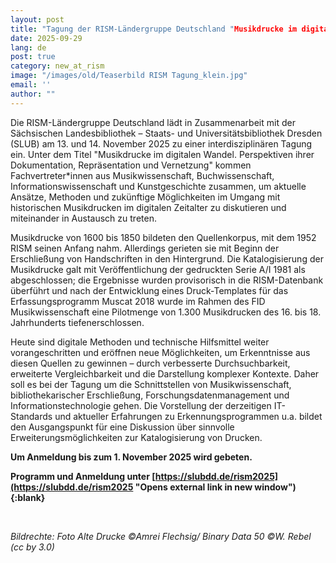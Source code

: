 ```yaml
---
layout: post
title: "Tagung der RISM-Ländergruppe Deutschland "Musikdrucke im digitalen Wandel""
date: 2025-09-29
lang: de
post: true
category: new_at_rism
image: "/images/old/Teaserbild RISM Tagung_klein.jpg"
email: ''
author: ""
---
```

Die RISM-Ländergruppe Deutschland lädt in Zusammenarbeit mit der Sächsischen Landesbibliothek – Staats- und Universitätsbibliothek Dresden (SLUB) am 13. und 14. November 2025 zu einer interdisziplinären Tagung ein. Unter dem Titel "Musikdrucke im digitalen Wandel. Perspektiven ihrer Dokumentation, Repräsentation und Vernetzung" kommen Fachvertreter*innen aus Musikwissenschaft, Buchwissenschaft, Informationswissenschaft und Kunstgeschichte zusammen, um aktuelle Ansätze, Methoden und zukünftige Möglichkeiten im Umgang mit historischen Musikdrucken im digitalen Zeitalter zu diskutieren und miteinander in Austausch zu treten.

Musikdrucke von 1600 bis 1850 bildeten den Quellenkorpus, mit dem 1952 RISM seinen Anfang nahm. Allerdings gerieten sie mit Beginn der Erschließung von Handschriften in den Hintergrund. Die Katalogisierung der Musikdrucke galt mit Veröffentlichung der gedruckten Serie A/I 1981 als abgeschlossen; die Ergebnisse wurden provisorisch in die RISM-Datenbank überführt und nach der Entwicklung eines Druck-Templates für das Erfassungsprogramm Muscat 2018 wurde im Rahmen des FID Musikwissenschaft eine Pilotmenge von 1.300 Musikdrucken des 16. bis 18. Jahrhunderts tiefenerschlossen. 

Heute sind digitale Methoden und technische Hilfsmittel weiter vorangeschritten und eröffnen neue Möglichkeiten, um Erkenntnisse aus diesen Quellen zu gewinnen – durch verbesserte Durchsuchbarkeit, erweiterte Vergleichbarkeit und die Darstellung komplexer Kontexte. Daher soll es bei der Tagung um die Schnittstellen von Musikwissenschaft, bibliothekarischer Erschließung, Forschungsdatenmanagement und Informationstechnologie gehen. Die Vorstellung der derzeitigen IT-Standards und aktueller Erfahrungen zu Erkennungsprogrammen u.a. bildet den Ausgangspunkt für eine Diskussion über sinnvolle Erweiterungsmöglichkeiten zur Katalogisierung von Drucken.

**Um Anmeldung bis zum 1. November 2025 wird gebeten.**

**Programm und Anmeldung unter [https://slubdd.de/rism2025](https://slubdd.de/rism2025  "Opens external link in new window"){:blank}**

&nbsp;

*Bildrechte: Foto Alte Drucke ©Amrei Flechsig/ Binary Data 50 ©W. Rebel (cc by 3.0)*
